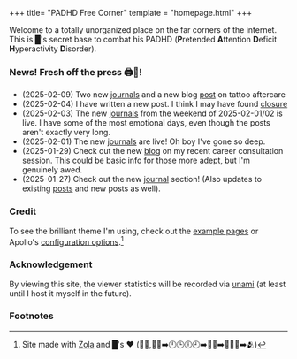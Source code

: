 +++
title= "PADHD Free Corner"
template = "homepage.html"
+++

Welcome to a totally unorganized place on the far corners of the internet. This is █'s secret base to
    combat his PADHD (**P**retended **A**ttention **D**eficit **H**yperactivity **D**isorder).

### News! Fresh off the press 🖨️🎉!
* (2025-02-09) Two new [journals](./journals/) and a new blog [post](./blog/tattoo-aftercare) on tattoo aftercare
* (2025-02-04) I have written a new post. I think I may have found [closure](./blog/closure/)
* (2025-02-03) The new [journals](./journals/) from the weekend of 2025-02-01/02 is live.
    I have some of the most emotional days, even though the posts aren't
    exactly very long.
* (2025-02-01) The new [journals](./journals/) are live! Oh boy I've gone so deep.
* (2025-01-29) Check out the new [blog](./blog/career-consultation/) on my
    recent career consultation session. This could be basic info for those more
    adept, but I'm genuinely awed.
* (2025-01-27) Check out the new [journal](./logs) section! (Also updates to
    existing [posts](./blog) and new posts as well).

### Credit
To see the brilliant theme I'm using, check out the [example
pages](./tags/example/) or Apollo's [configuration
options](./posts/configuration).[^1]

### Acknowledgement
By viewing this site, the viewer statistics will be recorded via
[unami](https://umami.is/) (at least until I host it myself in the future).

### Footnotes
[^1]:Site made with [Zola](https://www.getzola.org/) and █'s ❤️ (🐬💔,🐷❔➡️🕛🕒🕕🕘➡️🐬💪➡️🐷💘🐬➡️🫂)
